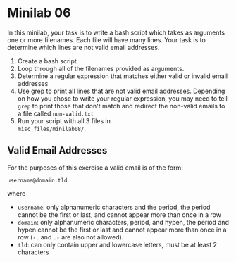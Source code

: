 # Minilab 06

In this minilab, your task is to write
a bash script which takes as arguments
one or more filenames.  Each file
will have many lines.  Your task is
to determine which lines are not valid
email addresses.

1. Create a bash script
2. Loop through all of the filenames provided as arguments.
3. Determine a regular expression that matches
   either valid or invalid email addresses
4. Use grep to print all lines that are not
   valid email addresses.  Depending on how you
   chose to write your regular expression, you
   may need to tell `grep` to print those that
   don't match and redirect the non-valid emails
   to a file called `non-valid.txt`
5. Run your script with all 3 files in  
   `misc_files/minilab08/`.


## Valid Email Addresses

For the purposes of this exercise a valid email
is of the form:

`username@domain.tld`

where

* `username`:  only alphanumeric characters and the period,
  the period cannot be the first or last, and cannot appear
  more than once in a row
* `domain`:  only alphanumeric characters, period, and hypen,
  the period and hypen cannot be the first or last and cannot
  appear more than once in a row (`-.` and `.-` are also not
  allowed).
* `tld`: can only contain upper and lowercase letters, must be
  at least 2 characters
